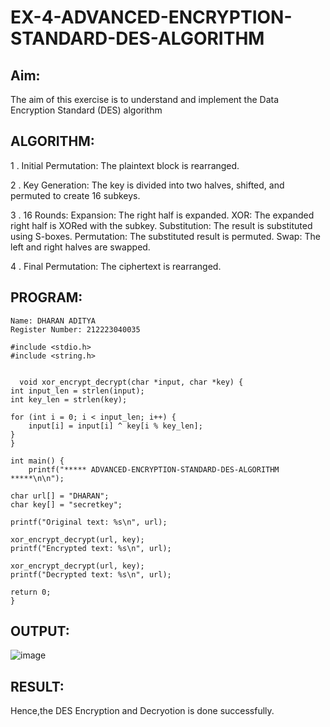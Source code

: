 # EX-4-ADVANCED-ENCRYPTION-STANDARD-DES-ALGORITHM

## Aim:
  The aim of this exercise is to understand and implement the Data Encryption Standard (DES) algorithm

## ALGORITHM: 
1 . Initial Permutation: The plaintext block is rearranged.

2 . Key Generation: The key is divided into two halves, shifted, and permuted to create 16 subkeys.

3 . 16 Rounds:
    Expansion: The right half is expanded.
    XOR: The expanded right half is XORed with the subkey.
    Substitution: The result is substituted using S-boxes.
    Permutation: The substituted result is permuted.
    Swap: The left and right halves are swapped.
    
4 . Final Permutation: The ciphertext is rearranged.
## PROGRAM: 

```
Name: DHARAN ADITYA
Register Number: 212223040035
```
```
#include <stdio.h>
#include <string.h>


  void xor_encrypt_decrypt(char *input, char *key) {
int input_len = strlen(input);
int key_len = strlen(key);

for (int i = 0; i < input_len; i++) {
    input[i] = input[i] ^ key[i % key_len];
}
}

int main() {
    printf("***** ADVANCED-ENCRYPTION-STANDARD-DES-ALGORITHM *****\n\n");
    
char url[] = "DHARAN";
char key[] = "secretkey"; 

printf("Original text: %s\n", url);

xor_encrypt_decrypt(url, key);
printf("Encrypted text: %s\n", url);

xor_encrypt_decrypt(url, key);
printf("Decrypted text: %s\n", url);

return 0;
}
```
## OUTPUT:
![image](https://github.com/user-attachments/assets/b9459671-7d0f-4983-b507-a528fa96e69d)



## RESULT: 
Hence,the DES Encryption and Decryotion is done successfully.
